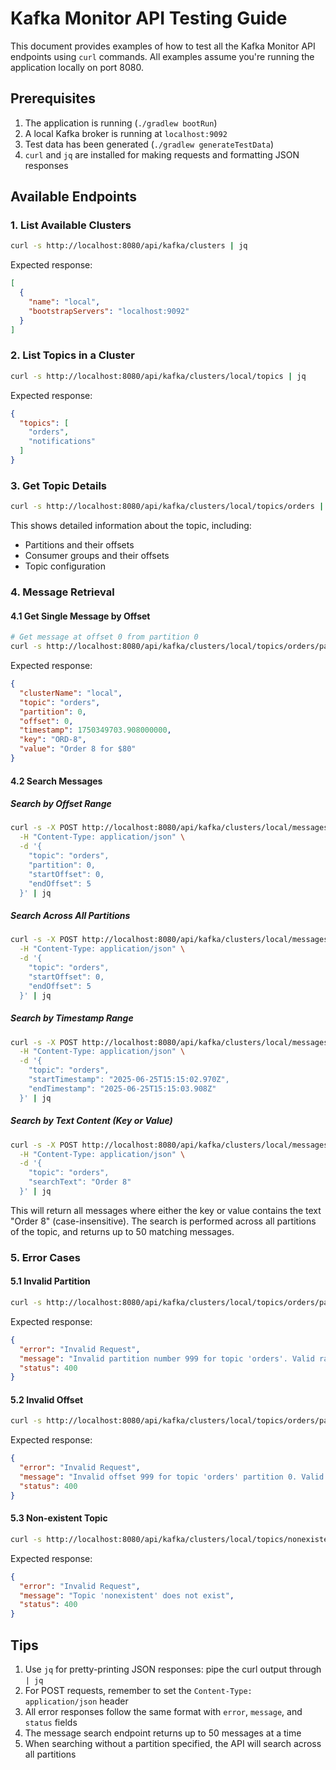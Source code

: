 # Kafka Monitor API Testing Guide

This document provides examples of how to test all the Kafka Monitor API endpoints using `curl` commands. All examples assume you're running the application locally on port 8080.

## Prerequisites

1. The application is running (`./gradlew bootRun`)
2. A local Kafka broker is running at `localhost:9092`
3. Test data has been generated (`./gradlew generateTestData`)
4. `curl` and `jq` are installed for making requests and formatting JSON responses

## Available Endpoints

### 1. List Available Clusters

```bash
curl -s http://localhost:8080/api/kafka/clusters | jq
```

Expected response:
```json
[
  {
    "name": "local",
    "bootstrapServers": "localhost:9092"
  }
]
```

### 2. List Topics in a Cluster

```bash
curl -s http://localhost:8080/api/kafka/clusters/local/topics | jq
```

Expected response:
```json
{
  "topics": [
    "orders",
    "notifications"
  ]
}
```

### 3. Get Topic Details

```bash
curl -s http://localhost:8080/api/kafka/clusters/local/topics/orders | jq
```

This shows detailed information about the topic, including:
- Partitions and their offsets
- Consumer groups and their offsets
- Topic configuration

### 4. Message Retrieval

#### 4.1 Get Single Message by Offset

```bash
# Get message at offset 0 from partition 0
curl -s http://localhost:8080/api/kafka/clusters/local/topics/orders/partitions/0/offsets/0 | jq
```

Expected response:
```json
{
  "clusterName": "local",
  "topic": "orders",
  "partition": 0,
  "offset": 0,
  "timestamp": 1750349703.908000000,
  "key": "ORD-8",
  "value": "Order 8 for $80"
}
```

#### 4.2 Search Messages

##### Search by Offset Range
```bash
curl -s -X POST http://localhost:8080/api/kafka/clusters/local/messages/search \
  -H "Content-Type: application/json" \
  -d '{
    "topic": "orders",
    "partition": 0,
    "startOffset": 0,
    "endOffset": 5
  }' | jq
```

##### Search Across All Partitions
```bash
curl -s -X POST http://localhost:8080/api/kafka/clusters/local/messages/search \
  -H "Content-Type: application/json" \
  -d '{
    "topic": "orders",
    "startOffset": 0,
    "endOffset": 5
  }' | jq
```

##### Search by Timestamp Range
```bash
curl -s -X POST http://localhost:8080/api/kafka/clusters/local/messages/search \
  -H "Content-Type: application/json" \
  -d '{
    "topic": "orders",
    "startTimestamp": "2025-06-25T15:15:02.970Z",
    "endTimestamp": "2025-06-25T15:15:03.908Z"
  }' | jq
```

##### Search by Text Content (Key or Value)
```bash
curl -s -X POST http://localhost:8080/api/kafka/clusters/local/messages/text-search \
  -H "Content-Type: application/json" \
  -d '{
    "topic": "orders",
    "searchText": "Order 8"
  }' | jq
```

This will return all messages where either the key or value contains the text "Order 8" (case-insensitive). The search is performed across all partitions of the topic, and returns up to 50 matching messages.

### 5. Error Cases

#### 5.1 Invalid Partition

```bash
curl -s http://localhost:8080/api/kafka/clusters/local/topics/orders/partitions/999/offsets/0 | jq
```

Expected response:
```json
{
  "error": "Invalid Request",
  "message": "Invalid partition number 999 for topic 'orders'. Valid range: 0-2",
  "status": 400
}
```

#### 5.2 Invalid Offset

```bash
curl -s http://localhost:8080/api/kafka/clusters/local/topics/orders/partitions/0/offsets/999 | jq
```

Expected response:
```json
{
  "error": "Invalid Request",
  "message": "Invalid offset 999 for topic 'orders' partition 0. Valid range: 0-25",
  "status": 400
}
```

#### 5.3 Non-existent Topic

```bash
curl -s http://localhost:8080/api/kafka/clusters/local/topics/nonexistent/partitions/0/offsets/0 | jq
```

Expected response:
```json
{
  "error": "Invalid Request",
  "message": "Topic 'nonexistent' does not exist",
  "status": 400
}
```

## Tips

1. Use `jq` for pretty-printing JSON responses: pipe the curl output through `| jq`
2. For POST requests, remember to set the `Content-Type: application/json` header
3. All error responses follow the same format with `error`, `message`, and `status` fields
4. The message search endpoint returns up to 50 messages at a time
5. When searching without a partition specified, the API will search across all partitions

